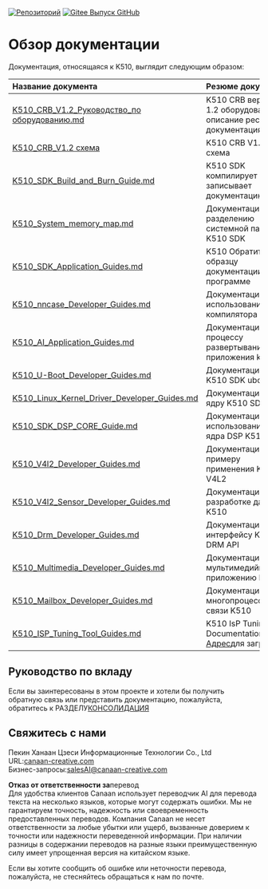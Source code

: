 [![Репозиторий](https://img.shields.io/badge/gitee-repository-blue?logo=gitee&style=plastic)](https://gitee.com/kendryte/k510_docs)
[![Gitee Выпуск GitHub](https://img.shields.io/github/v/release/kendryte/k510_docs?color=brightgreen&display_name=tag&logo=github&style=plastic)](https://github.com/kendryte/k510_docs/releases)

# Обзор документации

Документация, относящаяся к K510, выглядит следующим образом:

| Название документа | Резюме документа |
| :-- | :-- |
| [K510_CRB_V1.2_Руководство_по оборудованию.md](K510_CRB_V1.2_Hardware_Guide.md) | K510 CRB версии 1.2 оборудование описание ресурсов документация |
| [K510_CRB_V1.2 схема](https://github.com/kendryte/k510_docs/releases/download/v1.5/K510_CRB_Schematic.zip) | K510 CRB V1.2 схема|
| [K510_SDK_Build_and_Burn_Guide.md](K510_SDK_Build_and_Burn_Guide.md) | K510 SDK компилирует и записывает документацию |
| [K510_System_memory_map.md](K510_System_memory_map.md) | Документация по разделению системной памяти K510 SDK |
| [K510_SDK_Application_Guides.md](K510_SDK_Application_Guides.md) | K510 Обратитесь к образцу документации по программе |
| [K510_nncase_Developer_Guides.md](K510_nncase_Developer_Guides.md) | Документация по использованию компилятора K510 |
| [K510_AI_Application_Guides.md](K510_AI_Application_Guides.md) | Документация по процессу развертывания приложения k510 AI |
| [K510_U-Boot_Developer_Guides.md](K510_U-Boot_Developer_Guides.md) | Документация по K510 SDK uboot |
| [K510_Linux_Kernel_Driver_Developer_Guides.md](K510_Linux_Kernel_Driver_Developer_Guides.md) | Документация по ядру K510 SDK |
| [K510_SDK_DSP_CORE_Guide.md](K510_SDK_DSP_CORE_Guide.md) | Документация по использованию ядра DSP K510 |
| [K510_V4l2_Developer_Guides.md](K510_V4l2_Developer_Guides.md) | Документация по примеру применения K510 V4L2 |
| [K510_V4l2_Sensor_Developer_Guides.md](K510_V4l2_Sensor_Developer_Guides.md) | Документация по разработке датчика K510 |
| [K510_Drm_Developer_Guides.md](K510_Drm_Developer_Guides.md) | Документация по интерфейсу K510 DRM API |
| [K510_Multimedia_Developer_Guides.md](K510_Multimedia_Developer_Guides.md) | Документация по мультимедийному приложению K510 |
| [K510_Mailbox_Developer_Guides.md](K510_Mailbox_Developer_Guides.md) | Документация по многопроцессорной связи K510 |
| [K510_ISP_Tuning_Tool_Guides.md](K510_ISP_Tuning_Tool_Guides.md) | K510 IsP Tuning Tool Documentation [Адрес](https://github.com/kendryte/k510_isp_tuning_tool/releases)для загрузки|

## Руководство по вкладу

Если вы заинтересованы в этом проекте и хотели бы получить обратную связь или представить документацию, пожалуйста, обратитесь к РАЗДЕЛУ[КОНСОЛИДАЦИЯ](/.github/CONTRIBUTING.md)

## Свяжитесь с нами

Пекин Ханаан Цзеси Информационные Технологии Co., Ltd  
URL:[canaan-creative.com](https://canaan-creative.com/)  
Бизнес-запросы:[salesAI@canaan-creative.com](mailto:salesAI@canaan-creative.com)

**Отказ от ответственности за**перевод  
Для удобства клиентов Canaan использует переводчик AI для перевода текста на несколько языков, которые могут содержать ошибки. Мы не гарантируем точность, надежность или своевременность предоставленных переводов. Компания Canaan не несет ответственности за любые убытки или ущерб, вызванные доверием к точности или надежности переведенной информации. При наличии разницы в содержании переводов на разные языки преимущественную силу имеет упрощенная версия на китайском языке.

Если вы хотите сообщить об ошибке или неточности перевода, пожалуйста, не стесняйтесь обращаться к нам по почте.
